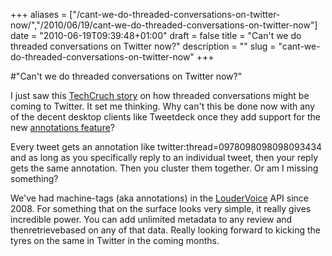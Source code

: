 +++
aliases = ["/cant-we-do-threaded-conversations-on-twitter-now/","/2010/06/19/cant-we-do-threaded-conversations-on-twitter-now"]
date = "2010-06-19T09:39:48+01:00"
draft = false
title = "Can't we do threaded conversations on Twitter now?"
description = ""
slug = "cant-we-do-threaded-conversations-on-twitter-now"
+++

#"Can't we do threaded conversations on Twitter now?"


 I just saw this <a href="http://techcrunch.com/2010/06/18/twitter-threaded-conversations/">TechCruch story</a> on how threaded conversations might be coming to Twitter. It set me thinking. Why can&#39;t this be done now with any of the decent desktop clients like Tweetdeck once they add support for the new <a href="http://apiwiki.twitter.com/Annotations-Overview">annotations feature</a>?<p /><div>Every tweet gets an annotation like twitter:thread=0978098098098093434 and as long as you specifically reply to an individual tweet, then your reply gets the same annotation. Then you cluster them together. Or am I missing something?</div> <p /><div>We&#39;ve had machine-tags (aka annotations) in the <a href="http://www.loudervoice.com/">LouderVoice</a> API since 2008. For something that on the surface looks very simple, it really gives incredible power. You can add unlimited metadata to any review and thenretrievebased on any of that data. Really looking forward to kicking the tyres on the same in Twitter in the coming months.</div>
 